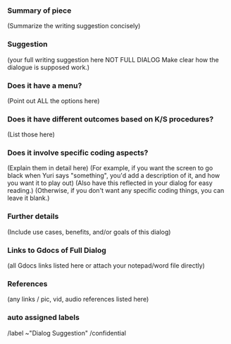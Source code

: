 <!---
Please read this!

Before opening a new issue, make sure to search for keywords in the issues
filtered by the "suggestions" label.

For the Just Yuri suggestion tracker:
- https://gitlab.com/JustYuriDevTeam/just-yuri/issues?label_name%5B%5D=suggestions

and verify the suggestion you're about to submit isn't a duplicate.
--->

### Summary of piece
(Summarize the writing suggestion concisely)

### Suggestion
(your full writing suggestion here NOT FULL DIALOG
Make clear how the dialogue is supposed work.)
 
### Does it have a menu?
(Point out ALL the options here)

### Does it have different outcomes based on K/S procedures?
(List those here)

### Does it involve specific coding aspects?
(Explain them in detail here)
(For example, if you want the screen to go black when Yuri says "something", you'd add a description of it, and how you want it to play out)
(Also have this reflected in your dialog for easy reading.)
(Otherwise, if you don't want any specific coding things, you can leave it blank.)

### Further details
(Include use cases, benefits, and/or goals of this dialog)

### Links to Gdocs of Full Dialog
(all Gdocs links listed here or attach your notepad/word file directly)


### References
(any links / pic, vid, audio references listed here)

### auto assigned labels
/label ~"Dialog Suggestion"
/confidential
